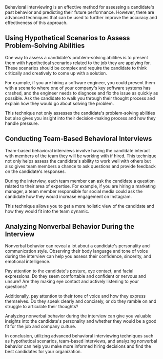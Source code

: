 
Behavioral interviewing is an effective method for assessing a candidate's past behavior and predicting their future performance. However, there are advanced techniques that can be used to further improve the accuracy and effectiveness of this approach.

Using Hypothetical Scenarios to Assess Problem-Solving Abilities
----------------------------------------------------------------

One way to assess a candidate's problem-solving abilities is to present them with hypothetical scenarios related to the job they are applying for. These scenarios should be complex and require the candidate to think critically and creatively to come up with a solution.

For example, if you are hiring a software engineer, you could present them with a scenario where one of your company's key software systems has crashed, and the engineer needs to diagnose and fix the issue as quickly as possible. Ask the candidate to walk you through their thought process and explain how they would go about solving the problem.

This technique not only assesses the candidate's problem-solving abilities but also gives you insight into their decision-making process and how they handle pressure.

Conducting Team-Based Behavioral Interviews
-------------------------------------------

Team-based behavioral interviews involve having the candidate interact with members of the team they will be working with if hired. This technique not only helps assess the candidate's ability to work well with others but also gives team members a chance to ask questions and provide feedback on the candidate's responses.

During the interview, each team member can ask the candidate a question related to their area of expertise. For example, if you are hiring a marketing manager, a team member responsible for social media could ask the candidate how they would increase engagement on Instagram.

This technique allows you to get a more holistic view of the candidate and how they would fit into the team dynamic.

Analyzing Nonverbal Behavior During the Interview
-------------------------------------------------

Nonverbal behavior can reveal a lot about a candidate's personality and communication style. Observing their body language and tone of voice during the interview can help you assess their confidence, sincerity, and emotional intelligence.

Pay attention to the candidate's posture, eye contact, and facial expressions. Do they seem comfortable and confident or nervous and unsure? Are they making eye contact and actively listening to your questions?

Additionally, pay attention to their tone of voice and how they express themselves. Do they speak clearly and concisely, or do they ramble on and struggle to articulate their thoughts?

Analyzing nonverbal behavior during the interview can give you valuable insights into the candidate's personality and whether they would be a good fit for the job and company culture.

In conclusion, utilizing advanced behavioral interviewing techniques such as hypothetical scenarios, team-based interviews, and analyzing nonverbal behavior can help you make more informed hiring decisions and find the best candidates for your organization.
